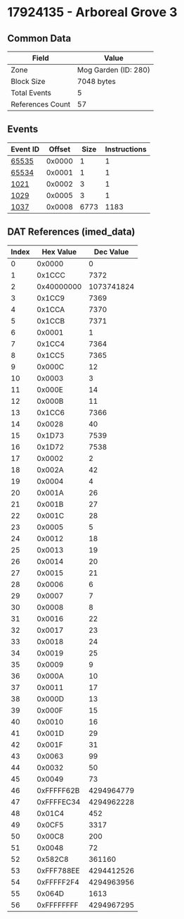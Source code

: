 # 17924135 - Arboreal Grove 3

## Common Data

| Field            | Value                |
|------------------|----------------------|
| Zone             | Mog Garden (ID: 280) |
| Block Size       | 7048 bytes           |
| Total Events     | 5                    |
| References Count | 57                   |

## Events

| Event ID            | Offset   |   Size |   Instructions |
|---------------------|----------|--------|----------------|
| [65535](./65535.md) | 0x0000   |      1 |              1 |
| [65534](./65534.md) | 0x0001   |      1 |              1 |
| [1021](./1021.md)   | 0x0002   |      3 |              1 |
| [1029](./1029.md)   | 0x0005   |      3 |              1 |
| [1037](./1037.md)   | 0x0008   |   6773 |           1183 |

## DAT References (imed_data)

|   Index | Hex Value   |   Dec Value |
|---------|-------------|-------------|
|       0 | 0x0000      |           0 |
|       1 | 0x1CCC      |        7372 |
|       2 | 0x40000000  |  1073741824 |
|       3 | 0x1CC9      |        7369 |
|       4 | 0x1CCA      |        7370 |
|       5 | 0x1CCB      |        7371 |
|       6 | 0x0001      |           1 |
|       7 | 0x1CC4      |        7364 |
|       8 | 0x1CC5      |        7365 |
|       9 | 0x000C      |          12 |
|      10 | 0x0003      |           3 |
|      11 | 0x000E      |          14 |
|      12 | 0x000B      |          11 |
|      13 | 0x1CC6      |        7366 |
|      14 | 0x0028      |          40 |
|      15 | 0x1D73      |        7539 |
|      16 | 0x1D72      |        7538 |
|      17 | 0x0002      |           2 |
|      18 | 0x002A      |          42 |
|      19 | 0x0004      |           4 |
|      20 | 0x001A      |          26 |
|      21 | 0x001B      |          27 |
|      22 | 0x001C      |          28 |
|      23 | 0x0005      |           5 |
|      24 | 0x0012      |          18 |
|      25 | 0x0013      |          19 |
|      26 | 0x0014      |          20 |
|      27 | 0x0015      |          21 |
|      28 | 0x0006      |           6 |
|      29 | 0x0007      |           7 |
|      30 | 0x0008      |           8 |
|      31 | 0x0016      |          22 |
|      32 | 0x0017      |          23 |
|      33 | 0x0018      |          24 |
|      34 | 0x0019      |          25 |
|      35 | 0x0009      |           9 |
|      36 | 0x000A      |          10 |
|      37 | 0x0011      |          17 |
|      38 | 0x000D      |          13 |
|      39 | 0x000F      |          15 |
|      40 | 0x0010      |          16 |
|      41 | 0x001D      |          29 |
|      42 | 0x001F      |          31 |
|      43 | 0x0063      |          99 |
|      44 | 0x0032      |          50 |
|      45 | 0x0049      |          73 |
|      46 | 0xFFFFF62B  |  4294964779 |
|      47 | 0xFFFFEC34  |  4294962228 |
|      48 | 0x01C4      |         452 |
|      49 | 0x0CF5      |        3317 |
|      50 | 0x00C8      |         200 |
|      51 | 0x0048      |          72 |
|      52 | 0x582C8     |      361160 |
|      53 | 0xFFF788EE  |  4294412526 |
|      54 | 0xFFFFF2F4  |  4294963956 |
|      55 | 0x064D      |        1613 |
|      56 | 0xFFFFFFFF  |  4294967295 |
